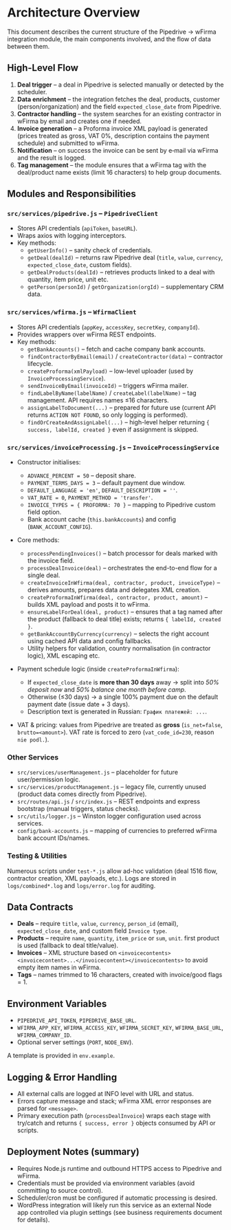 # Architecture Overview

This document describes the current structure of the Pipedrive → wFirma integration module, the main components involved, and the flow of data between them.

## High-Level Flow

1. **Deal trigger** – a deal in Pipedrive is selected manually or detected by the scheduler.
2. **Data enrichment** – the integration fetches the deal, products, customer (person/organization) and the field `expected_close_date` from Pipedrive.
3. **Contractor handling** – the system searches for an existing contractor in wFirma by email and creates one if needed.
4. **Invoice generation** – a Proforma invoice XML payload is generated (prices treated as gross, VAT 0%, description contains the payment schedule) and submitted to wFirma.
5. **Notification** – on success the invoice can be sent by e‑mail via wFirma and the result is logged.
6. **Tag management** – the module ensures that a wFirma tag with the deal/product name exists (limit 16 characters) to help group documents.

## Modules and Responsibilities

### `src/services/pipedrive.js` – `PipedriveClient`
- Stores API credentials (`apiToken`, `baseURL`).
- Wraps axios with logging interceptors.
- Key methods:
  - `getUserInfo()` – sanity check of credentials.
  - `getDeal(dealId)` – returns raw Pipedrive deal (`title`, `value`, `currency`, `expected_close_date`, custom fields).
  - `getDealProducts(dealId)` – retrieves products linked to a deal with quantity, item price, unit etc.
  - `getPerson(personId)` / `getOrganization(orgId)` – supplementary CRM data.

### `src/services/wfirma.js` – `WfirmaClient`
- Stores API credentials (`appKey`, `accessKey`, `secretKey`, `companyId`).
- Provides wrappers over wFirma REST endpoints.
- Key methods:
  - `getBankAccounts()` – fetch and cache company bank accounts.
  - `findContractorByEmail(email)` / `createContractor(data)` – contractor lifecycle.
  - `createProforma(xmlPayload)` – low-level uploader (used by `InvoiceProcessingService`).
  - `sendInvoiceByEmail(invoiceId)` – triggers wFirma mailer.
  - `findLabelByName(labelName)` / `createLabel(labelName)` – tag management. API requires names ≤16 characters.
  - `assignLabelToDocument(...)` – prepared for future use (current API returns `ACTION NOT FOUND`, so only logging is performed).
  - `findOrCreateAndAssignLabel(...)` – high-level helper returning `{ success, labelId, created }` even if assignment is skipped.

### `src/services/invoiceProcessing.js` – `InvoiceProcessingService`
- Constructor initialises:
  - `ADVANCE_PERCENT = 50` – deposit share.
  - `PAYMENT_TERMS_DAYS = 3` – default payment due window.
  - `DEFAULT_LANGUAGE = 'en'`, `DEFAULT_DESCRIPTION = ''`.
  - `VAT_RATE = 0`, `PAYMENT_METHOD = 'transfer'`.
  - `INVOICE_TYPES = { PROFORMA: 70 }` – mapping to Pipedrive custom field option.
  - Bank account cache (`this.bankAccounts`) and config (`BANK_ACCOUNT_CONFIG`).

- Core methods:
  - `processPendingInvoices()` – batch processor for deals marked with the invoice field.
  - `processDealInvoice(deal)` – orchestrates the end-to-end flow for a single deal.
  - `createInvoiceInWfirma(deal, contractor, product, invoiceType)` – derives amounts, prepares data and delegates XML creation.
  - `createProformaInWfirma(deal, contractor, product, amount)` – builds XML payload and posts it to wFirma.
  - `ensureLabelForDeal(deal, product)` – ensures that a tag named after the product (fallback to deal title) exists; returns `{ labelId, created }`.
  - `getBankAccountByCurrency(currency)` – selects the right account using cached API data and config fallbacks.
  - Utility helpers for validation, country normalisation (in contractor logic), XML escaping etc.

- Payment schedule logic (inside `createProformaInWfirma`):
  - If `expected_close_date` is **more than 30 days** away → split into *50% deposit now* and *50% balance one month before camp*.
  - Otherwise (≤30 days) → a single 100% payment due on the default payment date (issue date + 3 days).
  - Description text is generated in Russian: `График платежей: ...`.

- VAT & pricing: values from Pipedrive are treated as **gross** (`is_net=false`, `brutto=<amount>`). VAT rate is forced to zero (`vat_code_id=230`, reason `nie podl.`).

### Other Services
- `src/services/userManagement.js` – placeholder for future user/permission logic.
- `src/services/productManagement.js` – legacy file, currently unused (product data comes directly from Pipedrive).
- `src/routes/api.js` / `src/index.js` – REST endpoints and express bootstrap (manual triggers, status checks).
- `src/utils/logger.js` – Winston logger configuration used across services.
- `config/bank-accounts.js` – mapping of currencies to preferred wFirma bank account IDs/names.

### Testing & Utilities
Numerous scripts under `test-*.js` allow ad-hoc validation (deal 1516 flow, contractor creation, XML payloads, etc.). Logs are stored in `logs/combined*.log` and `logs/error.log` for auditing.

## Data Contracts

- **Deals** – require `title`, `value`, `currency`, `person_id` (email), `expected_close_date`, and custom field `Invoice type`.
- **Products** – require `name`, `quantity`, `item_price` or `sum`, `unit`. first product is used (fallback to deal title/value).
- **Invoices** – XML structure based on `<invoicecontents><invoicecontent>...</invoicecontent></invoicecontents>` to avoid empty item names in wFirma.
- **Tags** – names trimmed to 16 characters, created with invoice/good flags = 1.

## Environment Variables

- `PIPEDRIVE_API_TOKEN`, `PIPEDRIVE_BASE_URL`.
- `WFIRMA_APP_KEY`, `WFIRMA_ACCESS_KEY`, `WFIRMA_SECRET_KEY`, `WFIRMA_BASE_URL`, `WFIRMA_COMPANY_ID`.
- Optional server settings (`PORT`, `NODE_ENV`).

A template is provided in `env.example`.

## Logging & Error Handling

- All external calls are logged at INFO level with URL and status.
- Errors capture message and stack; wFirma XML error responses are parsed for `<message>`.
- Primary execution path (`processDealInvoice`) wraps each stage with try/catch and returns `{ success, error }` objects consumed by API or scripts.

## Deployment Notes (summary)

- Requires Node.js runtime and outbound HTTPS access to Pipedrive and wFirma.
- Credentials must be provided via environment variables (avoid committing to source control).
- Scheduler/cron must be configured if automatic processing is desired.
- WordPress integration will likely run this service as an external Node app controlled via plugin settings (see business requirements document for details).


